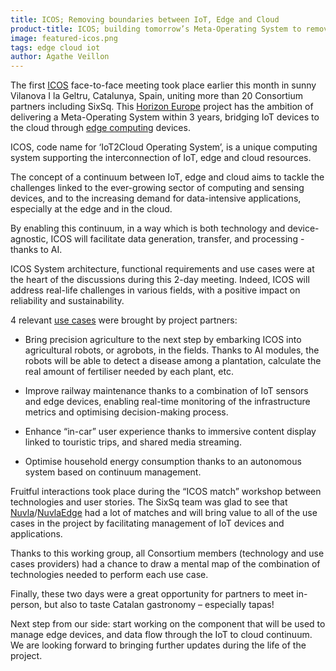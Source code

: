 ```yaml
---
title: ICOS; Removing boundaries between IoT, Edge and Cloud 
product-title: ICOS; building tomorrow’s Meta-Operating System to remove boundaries between IoT, Edge and Cloud 
image: featured-icos.png
tags: edge cloud iot
author: Agathe Veillon
---
```


The first [ICOS](/rd/icos.html) face-to-face meeting took place earlier this month in sunny Vilanova I la Geltru, Catalunya, Spain, uniting more than 20 Consortium partners including SixSq. This [Horizon Europe](https://research-and-innovation.ec.europa.eu/funding/funding-opportunities/funding-programmes-and-open-calls/horizon-europe_en) project has the ambition of delivering a Meta-Operating System within 3 years, bridging IoT devices to the cloud through [edge computing](https://sixsq.com/blog/discover/2019/11/08/what-is-edge-computing.html) devices. 

ICOS, code name for ‘IoT2Cloud Operating System’, is a unique computing system supporting the interconnection of IoT, edge and cloud resources. 

The concept of a continuum between IoT, edge and cloud aims to tackle the challenges linked to the ever-growing sector of computing and sensing devices, and to the increasing demand for data-intensive applications, especially at the edge and in the cloud.  

By enabling this continuum, in a way which is both technology and device-agnostic, ICOS will facilitate data generation, transfer, and processing - thanks to AI.  

ICOS System architecture, functional requirements and use cases were at the heart of the discussions during this 2-day meeting. Indeed, ICOS will address real-life challenges in various fields, with a positive impact on reliability and sustainability. 

4 relevant [use cases](https://www.icos-project.eu/use-cases) were brought by project partners: 

- Bring precision agriculture to the next step by embarking ICOS into agricultural robots, or agrobots, in the fields. Thanks to AI modules, the robots will be able to detect a disease among a plantation, calculate the real amount of fertiliser needed by each plant, etc. 

- Improve railway maintenance thanks to a combination of IoT sensors and edge devices, enabling real-time monitoring of the infrastructure metrics and optimising decision-making process. 

- Enhance “in-car” user experience thanks to immersive content display linked to touristic trips, and shared media streaming. 

- Optimise household energy consumption thanks to an autonomous system based on continuum management. 

Fruitful interactions took place during the “ICOS match” workshop between technologies and user stories. The SixSq team was glad to see that [Nuvla](/platform)/[NuvlaEdge](https://sixsq.com/nuvlaedge) had a lot of matches and will bring value to all of the use cases in the project by facilitating management of IoT devices and applications.  

Thanks to this working group, all Consortium members (technology and use cases providers) had a chance to draw a mental map of the combination of technologies needed to perform each use case.  

Finally, these two days were a great opportunity for partners to meet in-person, but also to taste Catalan gastronomy – especially tapas! 

Next step from our side: start working on the component that will be used to manage edge devices, and data flow through the IoT to cloud continuum. We are looking forward to bringing further updates during the life of the project. 